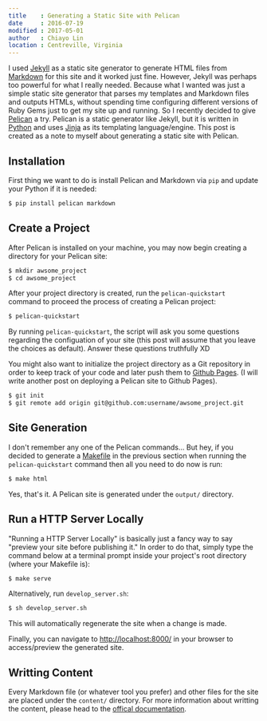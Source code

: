 ```yaml
---
title    : Generating a Static Site with Pelican
date     : 2016-07-19
modified : 2017-05-01
author   : Chiayo Lin
location : Centreville, Virginia
---
```


I used [Jekyll][1] as a static site generator to generate HTML files from
[Markdown][2] for this site and it worked just fine. However, Jekyll was perhaps
too powerful for what I really needed. Because what I wanted was just a simple static
site generator that parses my templates and Markdown files and outputs HTMLs, without
spending time configuring different versions of Ruby Gems just to get my site up
and running. So I recently decided to give [Pelican][3] a try. Pelican is a
static generator like Jekyll, but it is written in [Python][4] and uses
[Jinja][5] as its templating language/engine. This post is created as a note to
myself about generating a static site with Pelican.

[1]: https://jekyllrb.com/
[2]: https://en.wikipedia.org/wiki/Markdown
[3]: http://blog.getpelican.com/
[4]: https://www.python.org/
[5]: http://jinja.pocoo.org/


## Installation

First thing we want to do is install Pelican and Markdown via `pip` and update
your Python if it is needed:

```sh
$ pip install pelican markdown
```

## Create a Project

After Pelican is installed on your machine, you may now begin creating a directory
for your Pelican site:

```sh
$ mkdir awsome_project
$ cd awsome_project
```

After your project directory is created, run the `pelican-quickstart` command to
proceed the process of creating a Pelican project:

```sh
$ pelican-quickstart
```

By running `pelican-quickstart`, the script will ask you some questions regarding
the configuation of your site (this post will assume that you leave the choices
as default). Answer these questions truthfully XD

You might also want to initialize the project directory as a Git repository in
order to keep track of your code and later push them to [Github Pages][6].
(I will write another post on deploying a Pelican site to Github Pages).

```sh
$ git init
$ git remote add origin git@github.com:username/awsome_project.git
```

[6]: https://pages.github.com/

## Site Generation
I don't remember any one of the Pelican commands... But hey, if you decided to
generate a [Makefile][10] in the previous section when running the
`pelican-quickstart` command then all you need to do now is run:

```sh
$ make html
```
[10]: https://en.wikipedia.org/wiki/Makefile

Yes, that's it. A Pelican site is generated under the `output/` directory.

## Run a HTTP Server Locally

"Running a HTTP Server Locally" is basically just a fancy way to say "preview your
site before publishing it." In order to do that, simply type the command below at
a terminal prompt inside your project's root directory (where your Makefile is):

```sh
$ make serve
```

Alternatively, run `develop_server.sh`:

```sh
$ sh develop_server.sh
```

This will automatically regenerate the site when a change is made.

Finally, you can navigate to [http://localhost:8000/][7] in your browser
to access/preview the generated site.

[7]: http://localhost:8000/

## Writting Content

Every Markdown file (or whatever tool you prefer) and other files for the site are
placed under the `content/` directory. For more information about writting the
content, please head to the [offical documentation][8].

[8]: http://docs.getpelican.com/en/3.6.3/content.html
